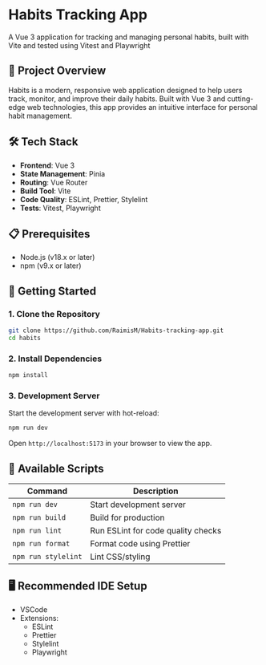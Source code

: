 # Habits Tracking App

A Vue 3 application for tracking and managing personal habits, built with Vite and tested using Vitest and Playwright

## 🌟 Project Overview

Habits is a modern, responsive web application designed to help users track, monitor, and improve their daily habits. Built with Vue 3 and cutting-edge web technologies, this app provides an intuitive interface for personal habit management.

## 🛠 Tech Stack

- **Frontend**: Vue 3
- **State Management**: Pinia
- **Routing**: Vue Router
- **Build Tool**: Vite
- **Code Quality**: ESLint, Prettier, Stylelint
- **Tests**: Vitest, Playwright

## 📋 Prerequisites

- Node.js (v18.x or later)
- npm (v9.x or later)

## 🚀 Getting Started

### 1. Clone the Repository

```bash
git clone https://github.com/RaimisM/Habits-tracking-app.git
cd habits
```

### 2. Install Dependencies

```bash
npm install
```

### 3. Development Server

Start the development server with hot-reload:

```bash
npm run dev
```

Open `http://localhost:5173` in your browser to view the app.

## 🔧 Available Scripts

| Command | Description |
|---------|-------------|
| `npm run dev` | Start development server |
| `npm run build` | Build for production |
| `npm run lint` | Run ESLint for code quality checks |
| `npm run format` | Format code using Prettier |
| `npm run stylelint` | Lint CSS/styling |

## 🖥️ Recommended IDE Setup

- VSCode
- Extensions:
  - ESLint
  - Prettier
  - Stylelint
  - Playwright
